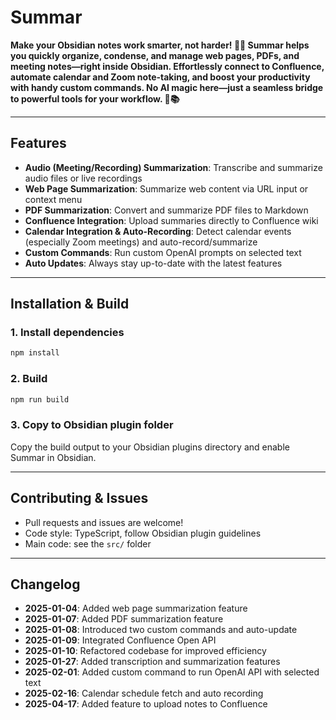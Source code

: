 # Summar

**Make your Obsidian notes work smarter, not harder! 📝✨ Summar helps you quickly organize, condense, and manage web pages, PDFs, and meeting notes—right inside Obsidian. Effortlessly connect to Confluence, automate calendar and Zoom note-taking, and boost your productivity with handy custom commands. No AI magic here—just a seamless bridge to powerful tools for your workflow. 🚀📚**  

---

## Features

- **Audio (Meeting/Recording) Summarization**: Transcribe and summarize audio files or live recordings
- **Web Page Summarization**: Summarize web content via URL input or context menu
- **PDF Summarization**: Convert and summarize PDF files to Markdown
- **Confluence Integration**: Upload summaries directly to Confluence wiki
- **Calendar Integration & Auto-Recording**: Detect calendar events (especially Zoom meetings) and auto-record/summarize
- **Custom Commands**: Run custom OpenAI prompts on selected text
- **Auto Updates**: Always stay up-to-date with the latest features

---

## Installation & Build

### 1. Install dependencies

```bash
npm install
```

### 2. Build

```bash
npm run build
```

### 3. Copy to Obsidian plugin folder  
Copy the build output to your Obsidian plugins directory and enable Summar in Obsidian.

---

## Contributing & Issues

- Pull requests and issues are welcome!
- Code style: TypeScript, follow Obsidian plugin guidelines
- Main code: see the `src/` folder

---

## Changelog

- **2025-01-04**: Added web page summarization feature
- **2025-01-07**: Added PDF summarization feature
- **2025-01-08**: Introduced two custom commands and auto-update
- **2025-01-09**: Integrated Confluence Open API
- **2025-01-10**: Refactored codebase for improved efficiency
- **2025-01-27**: Added transcription and summarization features
- **2025-02-01**: Added custom command to run OpenAI API with selected text
- **2025-02-16**: Calendar schedule fetch and auto recording
- **2025-04-17**: Added feature to upload notes to Confluence